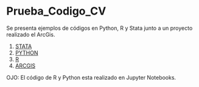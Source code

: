 # Prueba_Codigo_CV

Se presenta ejemplos de códigos en Python, R y Stata junto a un proyecto realizado el ArcGis.

1. [STATA](https://github.com/dest18/Prueba_Codigo_CV/tree/main/Stata/Proyecto%20Aglomeraci%C3%B3n%20Empresarial%20e%20Intensidad%20Tecnol%C3%B3gica)
2. [PYTHON](https://github.com/dest18/Prueba_Codigo_CV/tree/main/Python)
3. [R](https://github.com/dest18/Prueba_Codigo_CV/tree/main/R)
4. [ARCGIS](https://github.com/dest18/Prueba_Codigo_CV/tree/main/ArcGis)


OJO: El código de R y Python esta realizado en Jupyter Notebooks.
